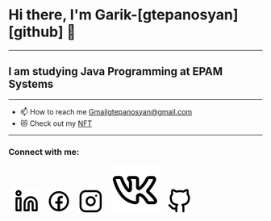 # Hi there, I'm Garik-[gtepanosyan][github] 👋 

---

## I am studying Java Programming at EPAM Systems

---

- 📫 How to reach me [Gmail](https://gmail.com)gtepanosyan@gmail.com
- 😻 Check out my [NFT](https://opensea.io/gtepanosyan)

---

### Connect with me:

&nbsp;&nbsp;
[![website](./img/linkedin-light.svg)](https://linkedin.com/in/gariktepanosyan#gh-light-mode-only)
&nbsp;&nbsp;
[![website](./img/facebook-light.svg)](https://facebook.com/gariktepanosian#gh-light-mode-only)
&nbsp;&nbsp;
[![website](./img/instagram-light.svg)](https://instagram.com/gariktepanosian#gh-light-mode-only)
&nbsp;&nbsp;
[![website](./img/vk-light.svg)](https://vk.com/gariktepanosyan#gh-light-mode-only)
&nbsp;&nbsp;
[![website](./img/github-light.svg)](https://github.com/gtepanosyan#gh-light-mode-only)

<br />
<br />